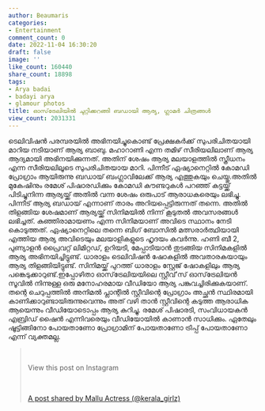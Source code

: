 ```yaml
---
author: Beaumaris
categories:
- Entertainment
comment_count: 0
date: 2022-11-04 16:30:20
draft: false
image: ''
like_count: 160440
share_count: 18898
tags:
- Arya badai
- badayi arya
- glamour photos
title: ഓസ്‌ട്രേലിയിൽ ചുറ്റിക്കറങ്ങി ബഡായി ആര്യ, ഗ്ലാമർ ചിത്രങ്ങൾ
view_count: 2031331
---
```


ടെലിവിഷൻ പരമ്പരയിൽ അഭിനയിച്ചുകൊണ്ട് പ്രേക്ഷകർക്ക് സുപരിചിതയായി മാറിയ നടിയാണ് ആര്യ ബാബു. മഹാറാണി എന്ന തമിഴ് സീരിയലിലാണ് ആര്യ ആദ്യമായി അഭിനയിക്കുന്നത്. അതിന് ശേഷം ആര്യ മലയാളത്തിൽ സ്ത്രീധനം എന്ന സീരിയലിലൂടെ സുപരിചിതയായ മാറി. പിന്നീട് ഏഷ്യാനെറ്റിൽ കോമഡി പ്രോഗ്രാം ആയിരുന്നു ബഡായ് ബംഗ്ലാവിലേക്ക് ആര്യ എത്തുകയും ചെയ്തു.അതിൽ മുകേഷിനും രമേശ് പിഷാരഡിക്കും കോമഡി കൗണ്ടറുകൾ പറഞ്ഞ് കട്ടയ്ക്ക് പിടിച്ചുനിന്ന ആര്യയ്ക്ക് അതിൽ വന്ന ശേഷം ഒരുപാട് ആരാധകരെയും ലഭിച്ചു. പിന്നീട് ആര്യ ബഡായ് എന്നാണ് താരം അറിയപ്പെട്ടിരുന്നത് തന്നെ. അതിൽ തിളങ്ങിയ ശേഷമാണ് ആര്യയ്ക്ക് സിനിമയിൽ നിന്ന് കൂടുതൽ അവസരങ്ങൾ ലഭിച്ചത്. കുഞ്ഞിരാമായണം എന്ന സിനിമയാണ് അവിടെ സ്ഥാനം നേടി കൊടുത്തത്. ഏഷ്യാനെറ്റിലെ തന്നെ ബിഗ് ബോസിൽ മത്സരാർത്ഥിയായി എത്തിയ ആര്യ അവിടെയും മലയാളികളുടെ ഹൃദയം കവർന്നു. ഹണി ബീ 2, പുണ്യാളൻ പ്രൈവറ്റ് ലിമിറ്റഡ്, ഉറിയടി, മേപ്പാടിയാൻ തുടങ്ങിയ സിനിമകളിൽ ആര്യ അഭിനയിച്ചിട്ടുണ്ട്. ധാരാളം ടെലിവിഷൻ ഷോകളിൽ അവതാരകയായും ആര്യ തിളങ്ങിയിട്ടുണ്ട്. സിനിമയ്ക്ക് പുറത്ത് ധാരാളം സ്റ്റേജ് ഷോകളിലും ആര്യ പങ്കെടുക്കാറുണ്ട്.ഇപ്പോഴിതാ ഓസ്‌ട്രേലിയയിലെ സ്റ്റീവ്’സ് ഓസ്‌ട്രേലിയൻ സൂവിൽ നിന്നുള്ള ഒരു മനോഹരമായ വീഡിയോ ആര്യ പങ്കുവച്ചിരിക്കുകയാണ്. തന്റെ ചെറുപ്പത്തിൽ അനിമൽ പ്ലാന്റിൽ സ്റ്റീവിന്റെ പ്രോഗ്രാം അച്ഛൻ സ്ഥിരമായി കാണിക്കാറുണ്ടായിരുന്നുവെന്നും അത് വഴി താൻ സ്റ്റീവിന്റെ കടുത്ത ആരാധിക ആയെന്നും വീഡിയോടൊപ്പം ആര്യ കുറിച്ചു. രമേശ് പിഷാരടി, സംവിധായകൻ എബ്രിഡ് ഷൈൻ എന്നിവരെയും വീഡിയോയിൽ കാണാൻ സാധിക്കും. ഏതേലും ഷൂട്ടിങ്ങിനോ പോയതാണോ പ്രോഗ്രാമിന് പോയതാണോ ട്രിപ്പ് പോയതാണോ എന്ന് വ്യക്തമല്ല. 

> &nbsp; 
> 
> View this post on Instagram
> 
> &nbsp; 
> 
> [A post shared by Mallu Actress (@kerala_girlz)](https://www.instagram.com/reel/CkiiCCgIRWS/?utm_source=ig_embed&utm_campaign=loading)